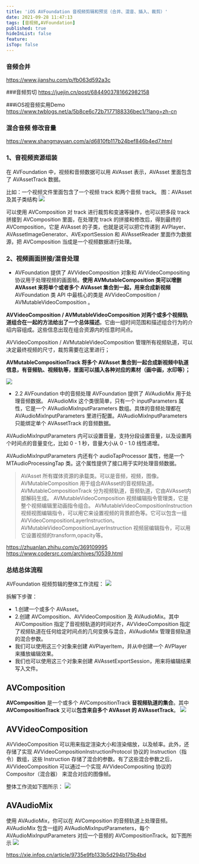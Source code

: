 ```yaml
---
title: 'iOS AVFoundation 音视频剪辑和预览（合并、混音、插入、裁剪）'
date: 2021-09-28 11:47:13
tags: [音视频,AVFoundation]
published: true
hideInList: false
feature: 
isTop: false
---
```

### 音频合并
https://www.jianshu.com/p/fb063d592a3c  

###音频剪切
https://juejin.cn/post/6844903781662982158

###iOS视音频实用Demo
https://www.twblogs.net/a/5b8ce6c72b7177188336bec1/?lang=zh-cn

### 混合音频 修改音量
https://www.shangmayuan.com/a/d6810fb117b24bef846b4ed7.html

### 1、音视频资源组装
在 AVFoundation 中，视频和音频数据可以用 AVAsset 表示，AVAsset 里面包含了 AVAssetTrack 数据。

比如：一个视频文件里面包含了一个视频 track 和两个音频 track。
图：AVAsset 及其子类结构
![](https://smartxiaosiyu.github.io/post-images/1632813359808.jpeg)

可以使用 AVComposition 对 track 进行裁剪和变速等操作，也可以把多段 track 拼接到 AVComposition 里面，在处理完 track 的拼接和修改后，得到最终的 AVComposition，它是 AVAsset 的子类，也就是说可以把它传递到 AVPlayer、AVAssetImageGenerator、AVExportSession 和 AVAssetReader 里面作为数据源，把 AVComposition 当成是一个视频数据进行处理。

### 2、视频画面拼接/混音处理
 + AVFoundation 提供了 AVVideoComposition 对象和 AVVideoCompositing 协议用于处理视频的画面帧。**使用 AVMutableComposition 类可以增删 AVAsset 来将单个或者多个 AVAsset 集合到一起，用来合成新视频**
AVFoundation 类 API 中最核心的类是 AVVideoComposition / AVMutableVideoComposition 。

**AVVideoComposition / AVMutableVideoComposition 对两个或多个视频轨道组合在一起的方法给出了一个总体描述**。它由一组时间范围和描述组合行为的介绍内容组成。这些信息出现在组合资源内的任意时间点。

AVVideoComposition / AVMutableVideoComposition 管理所有视频轨道，可以决定最终视频的尺寸，裁剪需要在这里进行；

**AVMutableCompositionTrack 将多个 AVAsset 集合到一起合成新视频中轨道信息，有音频轨、视频轨等，里面可以插入各种对应的素材（画中画，水印等）；**

![](https://smartxiaosiyu.github.io/post-images/1632813569403.jpeg)

 + 2.2 AVFoundation 中的音频处理
AVFoundation 提供了 AVAudioMix 用于处理音频数据。 AVAudioMix 这个类很简单，只有一个 inputParameters 属性，它是一个 AVAudioMixInputParameters 数组。具体的音频处理都在 AVAudioMixInputParameters 里进行配置。AVAudioMixInputParameters 只能绑定单个 AVAssetTrack 的音频数据。

AVAudioMixInputParameters 内可以设置音量，支持分段设置音量，以及设置两个时间点的音量变化，比如 0 - 1 秒，音量大小从 0 - 1.0 线性递增。

AVAudioMixInputParameters 内还有个 audioTapProcessor 属性，他是一个 MTAudioProcessingTap 类。这个属性提供了接口用于实时处理音频数据。


> AVAsset 所有媒体资源的承载类。可以是音频，视频，图像。
AVMutableComposition 用于组合AVAsset的音视频轨道。
AVMutableCompositionTrack 分为视频轨道，音频轨道，它由AVAsset内部解码生成。
AVMutableVideoComposition 视频编辑指令管理类，它是整个视频编辑里动画指令组合。
AVMutableVideoCompositionInstruction 视频视图编辑指令，可以用它来设置视频的背景颜色等。它可以包含一组AVVideoCompositionLayerInstruction。
AVMutableVideoCompositionLayerInstruction 视频层编辑指令，可以用它设置视频的transform,opacity等。

https://zhuanlan.zhihu.com/p/369109995
https://www.codersrc.com/archives/10539.html

### 总结总体流程
AVFoundation 视频剪辑的整体工作流程：
![](https://smartxiaosiyu.github.io/post-images/1632815232101.png)

拆解下步骤：
 + 1.创建一个或多个 AVAsset。
 + 2.创建 AVComposition、AVVideoComposition 及 AVAudioMix。其中 AVComposition 指定了音视频轨道的时间对齐，AVVideoComposition 指定了视频轨道在任何给定时间点的几何变换与混合，AVAudioMix 管理音频轨道的混合参数。
 + 我们可以使用这三个对象来创建 AVPlayerItem，并从中创建一个 AVPlayer 来播放编辑效果。
 + 我们也可以使用这三个对象来创建 AVAssetExportSession，用来将编辑结果写入文件。

## AVComposition
**AVComposition** 是一个或多个 AVCompositionTrack **音视频轨道的集合**。其中 **AVCompositionTrack** 又可以**包含来自多个 AVAsset 的 AVAssetTrack**。
![](https://smartxiaosiyu.github.io/post-images/1632815522710.png)

## AVVideoComposition
AVVideoComposition 可以用来指定渲染大小和渲染缩放，以及帧率。此外，还存储了实现 AVVideoCompositionInstructionProtocol 协议的 Instruction（指令）数组，这些 Instruction 存储了混合的参数。有了这些混合参数之后，AVVideoComposition 可以通过一个实现 AVVideoCompositing 协议的 Compositor（混合器） 来混合对应的图像帧。

整体工作流如下图所示：
![](https://smartxiaosiyu.github.io/post-images/1632815956180.png) 

## AVAudioMix
使用 AVAudioMix，你可以在 AVComposition 的音频轨道上处理音频。AVAudioMix 包含一组的 AVAudioMixInputParameters，每个 AVAudioMixInputParameters 对应一个音频的 AVCompositionTrack。如下图所示
![](https://smartxiaosiyu.github.io/post-images/1632816124491.png)

https://xie.infoq.cn/article/9735e9fb133b5d294b175b4bd
